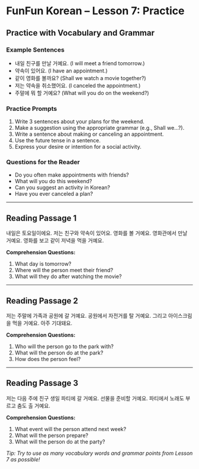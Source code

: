# FunFun Korean – Lesson 7: Practice

## Practice with Vocabulary and Grammar

### Example Sentences
- 내일 친구를 만날 거예요. (I will meet a friend tomorrow.)
- 약속이 있어요. (I have an appointment.)
- 같이 영화를 볼까요? (Shall we watch a movie together?)
- 저는 약속을 취소했어요. (I canceled the appointment.)
- 주말에 뭐 할 거예요? (What will you do on the weekend?)

### Practice Prompts
1. Write 3 sentences about your plans for the weekend.
2. Make a suggestion using the appropriate grammar (e.g., Shall we...?).
3. Write a sentence about making or canceling an appointment.
4. Use the future tense in a sentence.
5. Express your desire or intention for a social activity.

### Questions for the Reader
- Do you often make appointments with friends?
- What will you do this weekend?
- Can you suggest an activity in Korean?
- Have you ever canceled a plan?

---

## Reading Passage 1

내일은 토요일이에요. 저는 친구와 약속이 있어요. 영화를 볼 거예요. 영화관에서 만날 거예요. 영화를 보고 같이 저녁을 먹을 거예요.

**Comprehension Questions:**
1. What day is tomorrow?
2. Where will the person meet their friend?
3. What will they do after watching the movie?

---

## Reading Passage 2

저는 주말에 가족과 공원에 갈 거예요. 공원에서 자전거를 탈 거예요. 그리고 아이스크림을 먹을 거예요. 아주 기대돼요.

**Comprehension Questions:**
1. Who will the person go to the park with?
2. What will the person do at the park?
3. How does the person feel?

---

## Reading Passage 3

저는 다음 주에 친구 생일 파티에 갈 거예요. 선물을 준비할 거예요. 파티에서 노래도 부르고 춤도 출 거예요.

**Comprehension Questions:**
1. What event will the person attend next week?
2. What will the person prepare?
3. What will the person do at the party?

*Tip: Try to use as many vocabulary words and grammar points from Lesson 7 as possible!*

